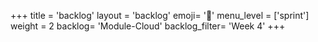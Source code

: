 +++
title = 'backlog'
layout = 'backlog'
emoji= '📝'
menu_level = ['sprint']
weight = 2
backlog= 'Module-Cloud'
backlog_filter= 'Week 4'
+++
